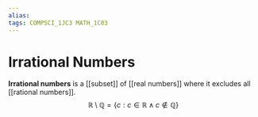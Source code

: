 ```yaml
---
alias:
tags: COMPSCI_1JC3 MATH_1C03
---
```

# Irrational Numbers
**Irrational numbers** is a [[subset]] of [[real numbers]] where it excludes all [[rational numbers]].
$$\mathbb{R}\setminus\mathbb{Q}=\left\{c:c\in\mathbb{R}\wedge c\notin\mathbb{Q}\right\}$$
